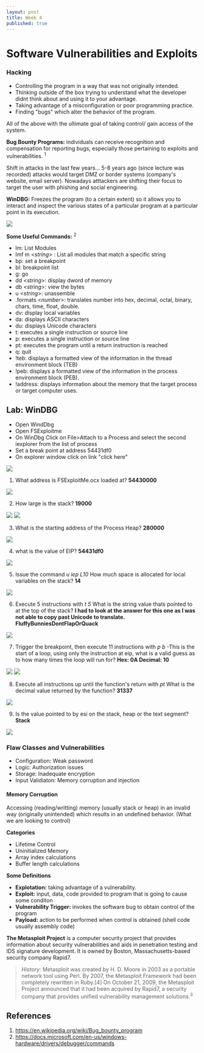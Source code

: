 ```yaml
---
layout: post
title: Week 4
published: true
---
```

# Software Vulnerabilities and Exploits
### Hacking
- Controlling the program in a way that was not originally intended. 
- Thinking outside of the box trying to understand what the developer didnt think about and using it to your advantage. 
- Taking advantage of a misconfiguration or poor programming practice.
- Finding "bugs" which alter the behavior of the program.

All of the above with the ultimate goal of taking control/ gain access of the system.

**Bug Bounty Programs:** individuals can receive recognition and compensation for reporting bugs, especially those pertaining to exploits and vulnerabilities. <sup>1</sup>

Shift in attacks in the last few years...
5-8 years ago (since lecture was recorded) attacks would target DMZ or border systems (company's website, email server). 
Nowadays atttackers are shifting their focus to target the user with phishing and social engineering. 

**WinDBG:** Freezes the program (to a certain extent) so it allows you to interact and inspect the various states of a particular program at a particular point in its execution.

<img src= "https://raw.githubusercontent.com/viscovin/viscovin.github.io/master/images/windbg.JPG">

**Some Useful Commands:** <sup>2</sup>
- lm: List Modules
- lmf m <*string*> : List all modules that match a specific string
- bp: set a breakpoint 
- bl: breakpoint list
- g: go
- dd <*string*>: display dword of memory 
- db <*string*>: view the bytes
- u <*string*>: unassemble
- .formats <*number*>: translates number into hex, decimal, octal, binary, chars, time, float, double. 
- dv: display local variables
- da: displays ASCII characters
- du: displays Unicode characters
- t: executes a single instruction or source line
- p: executes a single instruction  or source line
- pt: executes the program until a return instruction is reached
- q: quit
- !teb: displays a formatted view of the information in the thread environment block (TEB) 
- !peb: displays a formatted view of the information in the process environment block (PEB).
- !address: displays information about the memory that the target process or target computer uses.

## Lab: WinDBG

- Open WindDbg
- Open FSExploitme 
- On WinDbg Click on File>Attach to a Process  and select the second iexplorer from the list of process  
- Set a break point at address 54431df0
- On explorer window click on link "click here"

<img src= "https://raw.githubusercontent.com/viscovin/viscovin.github.io/master/images/labScreenshot1.JPG">

1. What address is FSExploitMe.ocx loaded at? 
**54430000**
<img src= "https://raw.githubusercontent.com/viscovin/viscovin.github.io/master/images/Q1.JPG">

2. How large is the stack?
**19000**
<img src= "https://raw.githubusercontent.com/viscovin/viscovin.github.io/master/images/Q2_2.JPG">
<img src= "https://raw.githubusercontent.com/viscovin/viscovin.github.io/master/images/Q2_1.JPG">

3. What is the starting address of the Process Heap?
**280000**
<img src= "https://raw.githubusercontent.com/viscovin/viscovin.github.io/master/images/Q3.JPG">

4. what is the value of EIP?
**54431df0**
<img src= "https://raw.githubusercontent.com/viscovin/viscovin.github.io/master/images/Q4.JPG">

5. Issue the command *u iep L10* How much space is allocated for local variables on the stack?
**14**
<img src= "https://raw.githubusercontent.com/viscovin/viscovin.github.io/master/images/Q5.JPG">

6. Execute 5 instructions with *t 5* What is the string value thats pointed to at the top of the stack?
**I had to look at the answer for this one as I was not able to copy past Unicode to translate.
FluffyBunniesDontFlapOrQuack**
<img src= "https://raw.githubusercontent.com/viscovin/viscovin.github.io/master/images/Q6.JPG">

7. Trigger the breakpoint, then execute 11 instructions with *p b* -This is the start of a loop, using only the instruction at eip, what is a valid guess as to how many times the loop will run for?
**Hex: 0A     Decimal: 10**
<img src= "https://raw.githubusercontent.com/viscovin/viscovin.github.io/master/images/Q7.JPG">
<img src= "https://raw.githubusercontent.com/viscovin/viscovin.github.io/master/images/Q7_2.JPG">

8. Execute all instructions up until the function's return with *pt* What is the decimal value returned by the function?
**31337**
<img src= "https://raw.githubusercontent.com/viscovin/viscovin.github.io/master/images/Q8.JPG">

9. Is the value pointed to by esi on the stack, heap or the text segment?
**Stack**
<img src= "https://raw.githubusercontent.com/viscovin/viscovin.github.io/master/images/Q9.JPG">

### Flaw Classes and Vulnerabilities
- Configuration: Weak password
- Logic: Authorization issues
- Storage: Inadequate encryption
- Input Validiaton: Memory corruption and injection

#### Memory Corruption 
Accessing (reading/writting) memory (usually stack or heap) in an invalid way (originally unintended) which results in an undefined behavior. (What we are looking to control)

**Categories**
- Lifetime Control
- Uninitialized Memory
- Array index calculations
- Buffer length calculations

**Some Definitions**
- **Explotation:** taking advantage of a vulnerability.
- **Exploit:** input, data, code provided to program that is going to cause some conditon
- **Vulnerability Trigger:** invokes the software bug to obtain control of the program
- **Payload:** action to be performed when control is obtained (shell code usually assembly code) 

**The Metasploit Project** is a computer security project that provides information about security vulnerabilities and aids in penetration testing and IDS signature development. It is owned by Boston, Massachusetts-based security company Rapid7.

>*History:* Metasploit was created by H. D. Moore in 2003 as a portable network tool using Perl. By 2007, the Metasploit Framework had been completely rewritten in Ruby.[4] On October 21, 2009, the Metasploit Project announced that it had been acquired by Rapid7, a security company that provides unified vulnerability management solutions.<sup>3</sup>

## References
1. https://en.wikipedia.org/wiki/Bug_bounty_program
2. https://docs.microsoft.com/en-us/windows-hardware/drivers/debugger/commands
